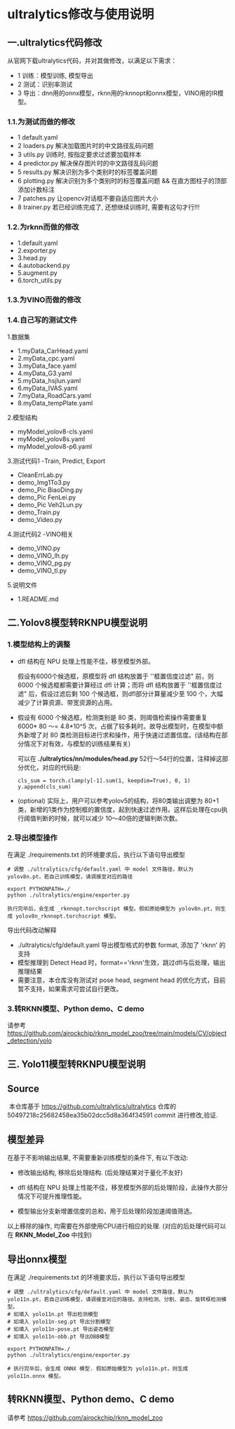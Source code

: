 # ultralytics修改与使用说明

## 一.ultralytics代码修改

从官网下载ultralytics代码，并对其做修改，以满足以下需求：
- 1 训练：模型训练, 模型导出
- 2 测试：识别率测试
- 3 导出：dnn用的onnx模型，rknn用的rknnopt和onnx模型，VINO用的IR模型。

### 1.1.为测试而做的修改 
- 1 default.yaml  
- 2 loaders.py     解决加载图片时的中文路径乱码问题  
- 3 utils.py       训练时, 按指定要求过滤要加载样本  
- 4 predictor.py   解决保存图片时的中文路径乱码问题  
- 5 results.py     解决识别为多个类别时的标签覆盖问题  
- 6 plotting.py    解决识别为多个类别时的标签覆盖问题 && 在直方图柱子的顶部添加计数标注  
- 7 patches.py     让opencv对话框不要自适应图片大小  
- 8 trainer.py     若已经训练完成了, 还想继续训练时, 需要有这句才行!!!  

### 1.2.为rknn而做的修改
- 1.default.yaml
- 2.exporter.py
- 3.head.py
- 4.autobackend.py
- 5.augment.py
- 6.torch_utils.py

### 1.3.为VINO而做的修改


### 1.4.自己写的测试文件
1.数据集
- 1.myData_CarHead.yaml
- 2.myData_cpc.yaml
- 3.myData_face.yaml
- 4.myData_G3.yaml
- 5.myData_hsjlun.yaml
- 6.myData_IVAS.yaml
- 7.myData_RoadCars.yaml
- 8.myData_tempPlate.yaml	

2.模型结构
- myModel_yolov8-cls.yaml
- myModel_yolov8s.yaml
- myModel_yolov8-p6.yaml

3.测试代码1 -Train, Predict, Export
- CleanErrLab.py
- demo_Img1To3.py
- demo_Pic BiaoDing.py
- demo_Pic FenLei.py
- demo_Pic Veh2Lun.py
- demo_Train.py
- demo_Video.py

4.测试代码2 -VINO相关	
- demo_VINO.py
- demo_VINO_lh.py
- demo_VINO_pg.py
- demo_VINO_tl.py

5.说明文件
- 1.README.md

## 二.Yolov8模型转RKNPU模型说明

### 1.模型结构上的调整

- dfl 结构在 NPU 处理上性能不佳，移至模型外部。

  假设有6000个候选框，原模型将 dfl 结构放置于 ''框置信度过滤" 前，则 6000 个候选框都需要计算经过 dfl 计算；而将 dfl 结构放置于 ''框置信度过滤" 后，假设过滤后剩 100 个候选框，则dfl部分计算量减少至 100 个，大幅减少了计算资源、带宽资源的占用。



- 假设有 6000 个候选框，检测类别是 80 类，则阈值检索操作需要重复 6000* 80 ～= 4.8*10^5 次，占据了较多耗时。故导出模型时，在模型中额外新增了对 80 类检测目标进行求和操作，用于快速过滤置信度。(该结构在部分情况下对有效，与模型的训练结果有关)

  可以在 **./ultralytics/nn/modules/head.py**  52行～54行的位置，注释掉这部分优化，对应的代码是:

  ```
  cls_sum = torch.clamp(y[-1].sum(1, keepdim=True), 0, 1)
  y.append(cls_sum)
  ```




- (optional) 实际上，用户可以参考yolov5的结构，将80类输出调整为 80+1类，新增的1类作为控制框的置信度，起到快速过滤作用。这样后处理在cpu执行阈值判断的时候，就可以减少 10～40倍的逻辑判断次数。



### 2.导出模型操作

在满足 ./requirements.txt 的环境要求后，执行以下语句导出模型

```
# 调整 ./ultralytics/cfg/default.yaml 中 model 文件路径，默认为 yolov8n.pt，若自己训练模型，请调接至对应的路径

export PYTHONPATH=./
python ./ultralytics/engine/exporter.py

执行完毕后，会生成 _rknnopt.torchscript 模型。假如原始模型为 yolov8n.pt，则生成 yolov8n_rknnopt.torchscript 模型。
```



导出代码改动解释

- ./ultralytics/cfg/default.yaml 导出模型格式的参数 format, 添加了 'rknn' 的支持
- 模型推理到 Detect Head 时，format=='rknn'生效，跳过dfl与后处理，输出推理结果
- 需要注意，本仓库没有测试对 pose head, segment head 的优化方式，目前暂不支持，如果需求可尝试自行更改。



### 3.转RKNN模型、Python demo、C demo

请参考 https://github.com/airockchip/rknn_model_zoo/tree/main/models/CV/object_detection/yolo 


## 三. Yolo11模型转RKNPU模型说明

## Source

​	本仓库基于 https://github.com/ultralytics/ultralytics  仓库的 50497218c25682458ea35b02dcc5d8a364f34591 commit 进行修改,验证.



## 模型差异

在基于不影响输出结果, 不需要重新训练模型的条件下, 有以下改动:

- 修改输出结构, 移除后处理结构. (后处理结果对于量化不友好)

- dfl 结构在 NPU 处理上性能不佳，移至模型外部的后处理阶段，此操作大部分情况下可提升推理性能。


- 模型输出分支新增置信度的总和，用于后处理阶段加速阈值筛选。 


以上移除的操作, 均需要在外部使用CPU进行相应的处理. (对应的后处理代码可以在 **RKNN_Model_Zoo** 中找到)



## 导出onnx模型

在满足 ./requirements.txt 的环境要求后，执行以下语句导出模型

```
# 调整 ./ultralytics/cfg/default.yaml 中 model 文件路径，默认为 yolo11n.pt，若自己训练模型，请调接至对应的路径。支持检测、分割、姿态、旋转框检测模型。
# 如填入 yolo11n.pt 导出检测模型
# 如填入 yolo11n-seg.pt 导出分割模型
# 如填入 yolo11n-pose.pt 导出姿态模型
# 如填入 yolo11n-obb.pt 导出OBB模型

export PYTHONPATH=./
python ./ultralytics/engine/exporter.py

# 执行完毕后，会生成 ONNX 模型. 假如原始模型为 yolo11n.pt，则生成 yolo11n.onnx 模型。
```



## 转RKNN模型、Python demo、C demo

请参考 https://github.com/airockchip/rknn_model_zoo

